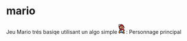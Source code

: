 # mario
Jeu Mario trés basiqe utilisant un algo simple
<img src = "mario/Mario_Big_Jump_Left.png"></img> : Personnage principal
